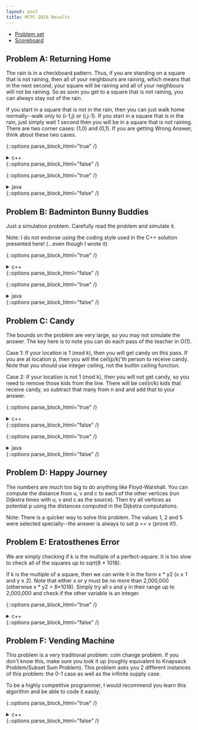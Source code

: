 ```yaml
---
layout: post
title: MCPC-2016 Results
---
```


* [Problem set](https://drive.google.com/open?id=1KnSWCRBKtxvZiLEHZkQBC5nwtUDp4ssU)
* [Scoreboard](/mcpc-archives/Scoreboard-2016.html)

## Problem A: Returning Home

The rain is in a checkboard pattern. Thus, if you are standing on a square that is not raining, then all of your neighbours are raining, which means that in the next second, your square will be raining and all of your neighbours will not be raining. So as soon you get to a square that is not raining, you can always stay out of the rain.

If you start in a square that is not in the rain, then you can just walk home normally--walk only to (i-1,j) or (i,j-1). If you start in a square that is in the rain, just simply wait 1 second then you will be in a square that is not raining. There are two corner cases: (1,0) and (0,1). If you are getting Wrong Answer, think about these two cases.

  {::options parse_block_html="true" /} 
  <details><summary markdown="span">c++</summary>

  ```cpp
  #include <bits/stdc++.h>
  using namespace std;

  int main(){
    int x, y; cin >> x >> y;
    int d = x + y;
    int p = (x + y) & 1;
    if (p == 0){
      cout << 0 << ' ' << x + y << endl;
    } else {
      if (d == 1) cout << 1 << ' ' << d << endl;
      else cout << 1 << ' ' << x + y + 1 << endl;
    }

    return 0;
  }
  ```
  </details>
  {::options parse_block_html="false" /}


  {::options parse_block_html="true" /} 
  <details><summary markdown="span">java</summary>

  ```java
  import java.util.*;

  public class Backtohome {
      public static void main(String[] args) throws Exception {
          Scanner in = new Scanner(System.in);
          int i = in.nextInt(), j = in.nextInt();
          in.close();
          int x = 0, y = i + j;
          if ((i + j) % 2 == 1) {
              x++;
              if (y > 1)
                  y++;
          }
          System.out.printf("%d %d\n", x, y);
      }
  }
  ```
  </details>
  {::options parse_block_html="false" /}


## Problem B: Badminton Bunny Buddies

Just a simulation problem. Carefully read the problem and simulate it.

Note: I do not endorse using the coding style used in the C++ solution presented here! (...even though I wrote it)

  {::options parse_block_html="true" /} 
  <details><summary markdown="span">c++</summary>

  ```cpp
  #include <bits/stdc++.h>
  using namespace std;

  const string LR[2] = {"Left","Right"};

  int main(){
    string names[2][2];
    for(int i=0;i<2;i++)
      for(int j=0;j<2;j++)
        cin >> names[i][j];
    
    int W,score[2] = {0},serves[2] = {0};
    char c;
    cin >> c >> W;
    int t = (c == 'B');
    while(score[t] < W){
      cout << names[t]["011100"[serves[t]%6]-'0'] << " ";
      cout << LR["0110"[serves[t]%4]-'0'] << " ";
      cout << score[t] << "-" << score[1-t] << endl;
      serves[t]++;
      
      cin >> c;
      if(c == 'R') t = 1-t;
      score[t]++;
    }
    
    cout << "Team " << "AB"[t] << " wins!" << endl;
    
    return 0;
  }
  ```
  </details>
  {::options parse_block_html="false" /}


  {::options parse_block_html="true" /} 
  <details><summary markdown="span">java</summary>

  ```java
  import java.util.*;

  public class Badminton {
      public static void main(String[] args) throws Exception {
          Scanner in = new Scanner(System.in);
          String[][] name = new String[][] { { in.next(), in.next() },
                  { in.next(), in.next() } };
          int AB = in.next().charAt(0) - 'A', W = in.nextInt();
          String res = in.next();
          in.close();
          
          int[] cnt = new int[2], win = new int[2];
          for (int i = 0; i < res.length(); i++) {
              cnt[AB]++;
              System.out.print(name[AB][(cnt[AB] + 1) / 3 % 2]);
              System.out.print(cnt[AB] / 2 % 2 == 0 ? " Left" : " Right");
              System.out.printf(" %d-%d\n", win[AB], win[1 - AB]);
              if (res.charAt(i) == 'R')
                  AB = 1 - AB;
              win[AB]++;
              if (win[AB] == W) {
                  System.out.printf("Team %c wins!\n", AB == 0 ? 'A' : 'B');
                  break;
              }
          }
      }
  }
  ```
  </details>
  {::options parse_block_html="false" /}

## Problem C: Candy

The bounds on the problem are very large, so you may not simulate the answer. The key here is to note you can do each pass of the teacher in O(1).

Case 1: If your location is 1 (mod k), then you will get candy on this pass. If you are at location p, then you will the ceil(p/k)'th person to receive candy. Note that you should use integer ceiling, not the builtin ceiling function.

Case 2: If your location is not 1 (mod k), then you will not get candy, so you need to remove those kids from the line. There will be ceil(n/k) kids that receive candy, so subtract that many from n and and add that to your answer.


  {::options parse_block_html="true" /} 
  <details><summary markdown="span">c++</summary>

  ```c++
  #include <bits/stdc++.h>
  using namespace std;

  int main(){
    int n,k,p;
    cin >> n >> k >> p;
    
    int ans = 0;
    while(p % k != 1 % k){ // Need 1 % k in case k == 1.
      ans += (n + k - 1) / k;
      n -= (n + k - 1) / k;
      p -= (p + k - 1) / k;
    }
    cout << ans + (p + k - 1) / k << endl;
    return 0;
  }
  ```
  </details>
  {::options parse_block_html="false" /}


  {::options parse_block_html="true" /} 
  <details><summary markdown="span">java</summary>

  ```java
  import java.util.*;

  public class Candy {
      public static void main(String[] args) throws Exception {
          Scanner in = new Scanner(System.in);
          int n = in.nextInt(), k = in.nextInt(), p = in.nextInt();
          in.close();
          
          int id = 0;
          while (true) {
              if ((p - 1) % k == 0) {
                  id += 1 + (p - 1) / k;
                  break;
              }
              else {
                  id += 1 + (n - 1) / k;
                  n -= (1 + (n - 1) / k);
                  p -= (1 + (p - 1) / k);
              }
          }
          System.out.println(id);
      }
  }
  ```
  </details>
  {::options parse_block_html="false" /}


## Problem D: Happy Journey
The numbers are much too big to do anything like Floyd-Warshall. You can compute the distance from u, v and c to each of the other vertices (run Dijkstra times with u, v and c as the source). Then try all vertices as potential p using the distances computed in the Dijkstra computations.

Note: There is a quicker way to solve this problem. The values 1, 2 and 5 were selected specially--the answer is always to set p == v (prove it!).


## Problem E: Eratosthenes Error
We are simply checking if k is the multiple of a perfect-square. It is too slow to check all of the squares up to sqrt(8 * 1018).

If k is the multiple of a square, then we can write it in the form x * y2 (x ≥ 1 and y ≥ 2). Note that either x or y must be no more than 2,000,000 (otherwise x * y2 > 8*1018). Simply try all x and y in their range up to 2,000,000 and check if the other variable is an integer.

  {::options parse_block_html="true" /} 
  <details><summary markdown="span">c++</summary>

  ```c++
  #include <bits/stdc++.h>
  using namespace std;

  bool is_perf_sqr(long long x){
    long long guess = sqrt(x)-1;
    while(guess*guess < x) guess++;
    return guess*guess == x;
  }

  int isPrime(long long k){
    for( long long x=1 ; x*x*x <= k ; x++ )
      if(k % x == 0 && is_perf_sqr(k/x))
        return 0;
    
    for( long long y=2 ; y*y*y <= k ; y++ )
      if(k % (y*y) == 0)
        return 0;
    
    return 1;
  }

  int main(){
    long long k;
    cin >> k;
    
    cout << isPrime(k) << endl;
    
    return 0;
  }
  ```
  </details>
  {::options parse_block_html="false" /}


## Problem F: Vending Machine

This problem is a very traditional problem: coin change problem. If you don't know this, make sure you look it up (roughly equivalent to Knapsack Problem/Subset Sum Problem). This problem asks you 2 different instances of this problem: the 0-1 case as well as the infinite supply case.

To be a highly competitve programmer, I would recommend you learn this algorithm and be able to code it easily.

  {::options parse_block_html="true" /} 
  <details><summary markdown="span">c++</summary>

  ```c++
  #include <bits/stdc++.h>
  using namespace std;

  const int MAX_V = 50030;
  const int MAX_N = 130;
  int A[MAX_V],B[MAX_V]; // The DP
  int X[MAX_V],Y[MAX_N][MAX_V]; // The next value

  int read_currency(){
    int d,c; char ch;
    cin >> d >> ch >> c;
    return d*100 + c;
  }

  int main(){
    int n,m;
    cin >> n >> m;
    
    vector<int> coins;
    for(int i=0;i<n;i++)
      coins.push_back(read_currency());
    
    vector<int> mine;
    for(int i=0;i<m;i++)
      mine.push_back(read_currency());
    sort(mine.begin(),mine.end());
    
    int price = read_currency();
    
    for(int i=0;i<MAX_V;i++){
      A[i] = i; // 1 cent pieces
      X[i] = 1;
    }
    for(int i=0;i<n;i++)
      for(int j=coins[i];j<MAX_V;j++)
        if(A[j] > 1+A[j-coins[i]]){
          A[j] = 1+A[j-coins[i]];
          X[j] = coins[i];
        }
    
    for(int i=0;i<MAX_V;i++) B[i] = -1;
    B[0] = 0;
    
    for(int i=0;i<m;i++)
      for(int j=price-1+mine[i];j-mine[i]>=0;j--)
        if(B[j-mine[i]] != -1)
          if(B[j] < 1+B[j-mine[i]]){
            B[j] = 1+B[j-mine[i]];
            Y[B[j]][j] = mine[i];
          }
    
    int best_diff, best_i = -1;
    
    for(int i=price;i<MAX_V;i++)
      if(B[i] != -1)
        if(best_i == -1 || best_diff > A[i-price]-B[i]){
          best_i = i;
          best_diff = A[i-price]-B[i];
        }
    
    vector<int> ans_line1,ans_line2;
    for(int v=best_i,i=B[best_i];v;v-=Y[i][v],i--){
      ans_line1.push_back(Y[i][v]);
      //cout << v << endl;
    }
    for(int v=best_i-price;v;v-=X[v])
      ans_line2.push_back(X[v]);
    
    reverse(ans_line1.begin(),ans_line1.end());
    reverse(ans_line2.begin(),ans_line2.end());
    
    cout << B[best_i];
    for(const auto& x : ans_line1)
      cout << " " << x/100 << "." << setw(2) << setfill('0') << x%100;
    cout << endl;
    
    cout << A[best_i-price];
    for(const auto& x : ans_line2)
      cout << " " << x/100 << "." << setw(2) << setfill('0') << x%100;
    cout << endl;
    
    return 0;
  }
  ```
  </details>
  {::options parse_block_html="false" /}
